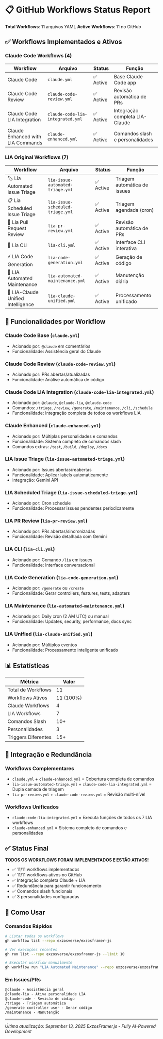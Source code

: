 # 📋 GitHub Workflows Status Report

**Total Workflows**: 11 arquivos YAML
**Active Workflows**: 11 no GitHub

## ✅ Workflows Implementados e Ativos

### Claude Code Workflows (4)
| Workflow | Arquivo | Status | Função |
|----------|---------|--------|--------|
| Claude Code | `claude.yml` | ✅ Active | Base Claude Code app |
| Claude Code Review | `claude-code-review.yml` | ✅ Active | Revisão automática de PRs |
| Claude Code LIA Integration | `claude-code-lia-integrated.yml` | ✅ Active | Integração completa LIA-Claude |
| Claude Enhanced with LIA Commands | `claude-enhanced.yml` | ✅ Active | Comandos slash e personalidades |

### LIA Original Workflows (7)
| Workflow | Arquivo | Status | Função |
|----------|---------|--------|--------|
| 🏷️ Lia Automated Issue Triage | `lia-issue-automated-triage.yml` | ✅ Active | Triagem automática de issues |
| 📋 Lia Scheduled Issue Triage | `lia-issue-scheduled-triage.yml` | ✅ Active | Triagem agendada (cron) |
| 🧐 Lia Pull Request Review | `lia-pr-review.yml` | ✅ Active | Revisão automática de PRs |
| 💬 Lia CLI | `lia-cli.yml` | ✅ Active | Interface CLI interativa |
| ⚡ LIA Code Generation | `lia-code-generation.yml` | ✅ Active | Geração de código |
| 🔧 LIA Automated Maintenance | `lia-automated-maintenance.yml` | ✅ Active | Manutenção diária |
| 🤖 LIA-Claude Unified Intelligence | `lia-claude-unified.yml` | ✅ Active | Processamento unificado |

## 🎯 Funcionalidades por Workflow

### Claude Code Base (`claude.yml`)
- Acionado por: `@claude` em comentários
- Funcionalidade: Assistência geral do Claude

### Claude Code Review (`claude-code-review.yml`)
- Acionado por: PRs abertas/atualizadas
- Funcionalidade: Análise automática de código

### Claude Code LIA Integration (`claude-code-lia-integrated.yml`)
- Acionado por: `@claude`, `@claude-lia`, `@claude-code`
- Comandos: `/triage`, `/review`, `/generate`, `/maintenance`, `/cli`, `/schedule`
- Funcionalidade: Integração completa de todos os workflows LIA

### Claude Enhanced (`claude-enhanced.yml`)
- Acionado por: Múltiplas personalidades e comandos
- Funcionalidade: Sistema completo de comandos slash
- Comandos extras: `/test`, `/build`, `/deploy`, `/docs`

### LIA Issue Triage (`lia-issue-automated-triage.yml`)
- Acionado por: Issues abertas/reabertas
- Funcionalidade: Aplicar labels automaticamente
- Integração: Gemini API

### LIA Scheduled Triage (`lia-issue-scheduled-triage.yml`)
- Acionado por: Cron schedule
- Funcionalidade: Processar issues pendentes periodicamente

### LIA PR Review (`lia-pr-review.yml`)
- Acionado por: PRs abertas/sincronizadas
- Funcionalidade: Revisão detalhada com Gemini

### LIA CLI (`lia-cli.yml`)
- Acionado por: Comando `/lia` em issues
- Funcionalidade: Interface conversacional

### LIA Code Generation (`lia-code-generation.yml`)
- Acionado por: `/generate` ou `/create`
- Funcionalidade: Gerar controllers, features, tests, adapters

### LIA Maintenance (`lia-automated-maintenance.yml`)
- Acionado por: Daily cron (2 AM UTC) ou manual
- Funcionalidade: Updates, security, performance, docs sync

### LIA Unified (`lia-claude-unified.yml`)
- Acionado por: Múltiplos eventos
- Funcionalidade: Processamento inteligente unificado

## 📊 Estatísticas

| Métrica | Valor |
|---------|-------|
| Total de Workflows | 11 |
| Workflows Ativos | 11 (100%) |
| Claude Workflows | 4 |
| LIA Workflows | 7 |
| Comandos Slash | 10+ |
| Personalidades | 3 |
| Triggers Diferentes | 15+ |

## 🔄 Integração e Redundância

### Workflows Complementares
- `claude.yml` + `claude-enhanced.yml` = Cobertura completa de comandos
- `lia-issue-automated-triage.yml` + `claude-code-lia-integrated.yml` = Dupla camada de triagem
- `lia-pr-review.yml` + `claude-code-review.yml` = Revisão multi-nível

### Workflows Unificados
- `claude-code-lia-integrated.yml` = Executa funções de todos os 7 LIA workflows
- `claude-enhanced.yml` = Sistema completo de comandos e personalidades

## ✅ Status Final

**TODOS OS WORKFLOWS FORAM IMPLEMENTADOS E ESTÃO ATIVOS!**

- ✅ 11/11 workflows implementados
- ✅ 11/11 workflows ativos no GitHub
- ✅ Integração completa Claude + LIA
- ✅ Redundância para garantir funcionamento
- ✅ Comandos slash funcionais
- ✅ 3 personalidades configuradas

## 🚀 Como Usar

### Comandos Rápidos
```bash
# Listar todos os workflows
gh workflow list --repo exzosverse/exzosframer-js

# Ver execuções recentes
gh run list --repo exzosverse/exzosframer-js --limit 10

# Executar workflow manualmente
gh workflow run "LIA Automated Maintenance" --repo exzosverse/exzosframer-js
```

### Em Issues/PRs
```markdown
@claude - Assistência geral
@claude-lia - Ativa personalidade LIA
@claude-code - Revisão de código
/triage - Triagem automática
/generate controller user - Gerar código
/maintenance - Manutenção
```

---

*Última atualização: September 13, 2025*
*ExzosFramer.js - Fully AI-Powered Development*